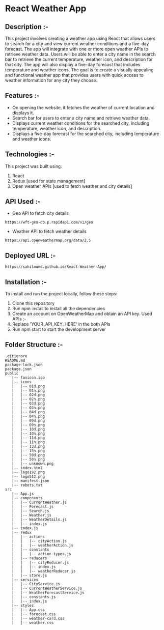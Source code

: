 # React Weather App

## Description :-
<p>
This project involves creating a weather app using React that allows users to search for a city and view current weather conditions and a five-day forecast. The app will integrate with one or more open weather APIs to retrieve weather data. Users will be able to enter a city name in the search bar to retrieve the current temperature, weather icon, and description for that city. The app will also display a five-day forecast that includes temperature and weather icons. The goal is to create a visually appealing and functional weather app that provides users with quick access to weather information for any city they choose.
<p>


## Features :-
- On opening the website, it fetches the weather of current location and displays it.
- Search bar for users to enter a city name and retrieve weather data.
- Displays current weather conditions for the searched city, including temperature, weather icon, and description.
- Displays a five-day forecast for the searched city, including temperature and weather icons.

## Technologies :-
This project was built using:

1. React
2. Redux [used for state management]
3. Open weather APIs [used to fetch weather and city details]


## API Used :-

- Geo API to fetch city details
```
https://wft-geo-db.p.rapidapi.com/v1/geo
```

- Weather API to fetch weather details
```
https://api.openweathermap.org/data/2.5
```

## Deployed URL :-

```
https://sahilmund.github.io/React-Weather-App/
```

## Installation :-
To install and run the project locally, follow these steps:

1. Clone this repository
2. Run npm install to install all the dependencies
3. Create an account on OpenWeatherMap and obtain an API key. Used APIs :-
4. Replace 'YOUR_API_KEY_HERE' in the both APIs
5. Run npm start to start the development server


## Folder Structure :-

```
.gitignore
README.md
package-lock.json
package.json
public
   |-- favicon.ico
   |-- icons
   |   |-- 01d.png
   |   |-- 01n.png
   |   |-- 02d.png
   |   |-- 02n.png
   |   |-- 03d.png
   |   |-- 03n.png
   |   |-- 04d.png
   |   |-- 04n.png
   |   |-- 09d.png
   |   |-- 09n.png
   |   |-- 10d.png
   |   |-- 10n.png
   |   |-- 11d.png
   |   |-- 11n.png
   |   |-- 13d.png
   |   |-- 13n.png
   |   |-- 50d.png
   |   |-- 50n.png
   |   |-- unknown.png
   |-- index.html
   |-- logo192.png
   |-- logo512.png
   |-- manifest.json
   |-- robots.txt
src
   |-- App.js
   |-- components
   |   |-- CurrentWeather.js
   |   |-- Forecast.js
   |   |-- Search.js
   |   |-- Weather.js
   |   |-- WeatherDetails.js
   |   |-- index.js
   |-- index.js
   |-- redux
   |   |-- actions
   |   |   |-- cityAction.js
   |   |   |-- weatherAction.js
   |   |-- constants
   |   |   |-- action-types.js
   |   |-- reducers
   |   |   |-- cityReducer.js
   |   |   |-- index.js
   |   |   |-- weatherReducer.js
   |   |-- store.js
   |-- services
   |   |-- CityService.js
   |   |-- CurrentWeatherService.js
   |   |-- WeatherForecastService.js
   |   |-- constants.js
   |   |-- index.js
   |-- styles
   |   |-- App.css
   |   |-- forecast.css
   |   |-- weather-card.css
   |   |-- weather.css
```
